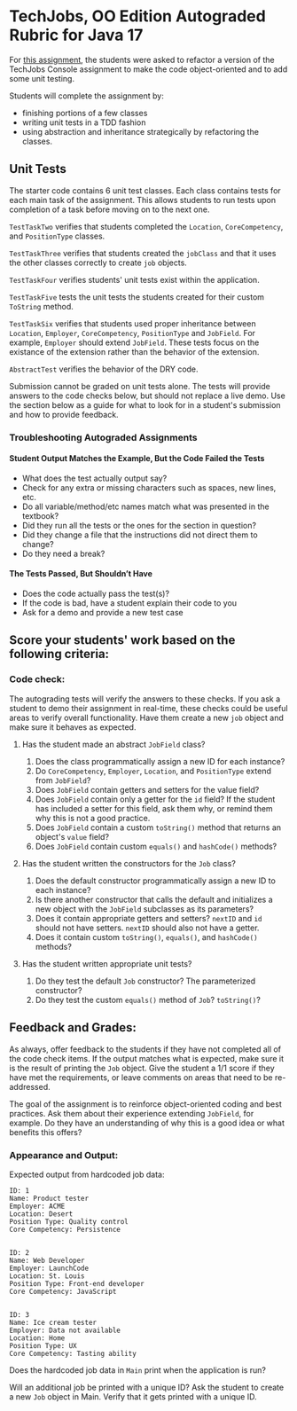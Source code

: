 # TechJobs, OO Edition Autograded Rubric for Java 17

For [this assignment](https://education.launchcode.org/java-web-development/assignments/tech-jobs-oo.html), the students were asked to refactor a version of the TechJobs Console assignment to make the code object-oriented and to add some unit testing.

Students will complete the assignment by:
* finishing portions of a few classes
* writing unit tests in a TDD fashion
* using abstraction and inheritance strategically by refactoring the classes.


## Unit Tests
 
The starter code contains 6 unit test classes.  Each class contains tests for each main task of the assignment.  This allows students to run tests upon completion of a task before moving on to the next one.
 
`TestTaskTwo` verifies that students completed the `Location`, `CoreCompetency`, and `PositionType` classes.

`TestTaskThree` verifies that students created the `jobClass` and that it uses the other classes correctly to create `job` objects.  

`TestTaskFour` verifies students' unit tests exist within the application.  

`TestTaskFive` tests the unit tests the students created for their custom `ToString` method.  

`TestTaskSix` verifies that students used proper inheritance between `Location`, `Employer`, `CoreCompetency`, `PositionType` and `JobField`.  For example, `Employer` should extend `JobField`.  These tests focus on the existance of the extension rather than the behavior of the extension. 

`AbstractTest` verifies the behavior of the DRY code.  

Submission cannot be graded on unit tests alone.  The tests will provide answers to the code checks below, but should not replace a live demo.  Use the section below as a guide for what to look for in a student's submission and how to provide feedback.

### Troubleshooting Autograded Assignments

#### Student Output Matches the Example, But the Code Failed the Tests

* What does the test actually output say?
* Check for any extra or missing characters such as spaces, new lines, etc.
* Do all variable/method/etc names match what was presented in the textbook?
* Did they run all the tests or the ones for the section in question?
* Did they change a file that the instructions did not direct them to change?
* Do they need a break?

#### The Tests Passed, But Shouldn’t Have

* Does the code actually pass the test(s)?
* If the code is bad, have a student explain their code to you
* Ask for a demo and provide a new test case


## Score your students' work based on the following criteria:
 
### Code check: 

The autograding tests will verify the answers to these checks.  If you ask a student to demo their assignment in real-time, these checks could be useful areas to verify overall functionality.  Have them create a new `job` object and make sure it behaves as expected.  
 
1. Has the student made an abstract `JobField` class?
   1. Does the class programmatically assign a new ID for each instance?
   1. Do `CoreCompetency`, `Employer`, `Location`, and `PositionType` extend from `JobField`?
   1. Does `JobField` contain getters and setters for the value field?
   1. Does `JobField` contain only a getter for the `id` field? If the student has included a setter for this field, ask them why, or remind them why this is not a good practice.
   1. Does `JobField` contain a custom `toString()` method that returns an object's `value` field?
   1. Does `JobField` contain custom `equals()` and `hashCode()` methods?

1. Has the student written the constructors for the `Job` class?
   1. Does the default constructor programmatically assign a new ID to each instance?
   1. Is there another constructor that calls the default and initializes a new object with the `JobField` subclasses as its parameters?
   1. Does it contain appropriate getters and setters? `nextID` and `id` should not have setters. `nextID` should also not have a getter.
   1. Does it contain custom `toString()`, `equals()`, and `hashCode()` methods?

1. Has the student written appropriate unit tests?
   1.  Do they test the default `Job` constructor? The parameterized constructor?
   1.  Do they test the custom `equals()` method of `Job`? `toString()`?
  
## Feedback and Grades:
  
As always, offer feedback to the students if they have not completed all of the code
check items. If the output matches what is expected, make sure it is the result of
printing the `Job` object. Give the student a 1/1 score if they have met the requirements,
or leave comments on areas that need to be re-addressed.
 
The goal of the assignment is to reinforce object-oriented coding and best practices.
Ask them about their experience extending `JobField`, for example. Do they have
an understanding of why this is a good idea or what benefits this offers?

### Appearance and Output:
 
Expected output from hardcoded job data:
 
```
ID: 1
Name: Product tester
Employer: ACME
Location: Desert
Position Type: Quality control
Core Competency: Persistence
 
 
ID: 2
Name: Web Developer
Employer: LaunchCode
Location: St. Louis
Position Type: Front-end developer
Core Competency: JavaScript
 
 
ID: 3
Name: Ice cream tester
Employer: Data not available
Location: Home
Position Type: UX
Core Competency: Tasting ability
```
 
Does the hardcoded job data in `Main` print when the application is run?
 
Will an additional job be printed with a unique ID? Ask the student to create a new
`Job` object in Main. Verify that it gets printed with a unique ID.
